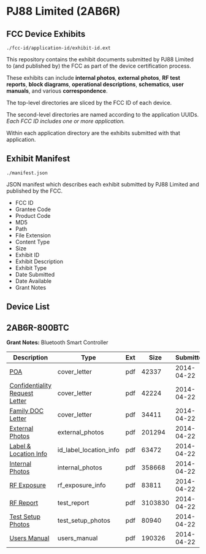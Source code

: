 # PJ88 Limited (2AB6R)
## FCC Device Exhibits

```
./fcc-id/application-id/exhibit-id.ext
```

This repository contains the exhibit documents submitted by PJ88 Limited to (and published by) the FCC as part of the device certification process.

These exhibits can include **internal photos**, **external photos**, **RF test reports**, **block diagrams**, **operational descriptions**, **schematics**, **user manuals**, and various **correspondence**.

The top-level directories are sliced by the FCC ID of each device.

The second-level directories are named according to the application UUIDs. *Each FCC ID includes one or more application.*

Within each application directory are the exhibits submitted with that application. 

## Exhibit Manifest

```
./manifest.json
```

JSON manifest which describes each exhibit submitted by PJ88 Limited and published by the FCC.

- FCC ID
- Grantee Code
- Product Code
- MD5
- Path
- File Extension
- Content Type
- Size
- Exhibit ID
- Exhibit Description
- Exhibit Type
- Date Submitted
- Date Available
- Grant Notes

## Device List
## 2AB6R-800BTC
**Grant Notes:** Bluetooth Smart Controller

| Description | Type | Ext | Size | Submitted | Available |
| ----------- | ---- | --- | ---- | --------- | --------- |
| [POA](2AB6R-800BTC/6a236cfb881f9913622ba7f12fbee1a8/2248404.pdf) | cover_letter | pdf | 42337 | 2014-04-22 | 2014-04-23 |
| [Confidentiality Request Letter](2AB6R-800BTC/6a236cfb881f9913622ba7f12fbee1a8/2248405.pdf) | cover_letter | pdf | 42224 | 2014-04-22 | 2014-04-23 |
| [Family DOC Letter](2AB6R-800BTC/6a236cfb881f9913622ba7f12fbee1a8/2248406.pdf) | cover_letter | pdf | 34411 | 2014-04-22 | 2014-04-23 |
| [External Photos](2AB6R-800BTC/6a236cfb881f9913622ba7f12fbee1a8/2248410.pdf) | external_photos | pdf | 201294 | 2014-04-22 | 2014-04-23 |
| [Label & Location Info](2AB6R-800BTC/6a236cfb881f9913622ba7f12fbee1a8/2248412.pdf) | id_label_location_info | pdf | 63472 | 2014-04-22 | 2014-04-23 |
| [Internal Photos](2AB6R-800BTC/6a236cfb881f9913622ba7f12fbee1a8/2248411.pdf) | internal_photos | pdf | 358668 | 2014-04-22 | 2014-04-23 |
| [RF Exposure](2AB6R-800BTC/6a236cfb881f9913622ba7f12fbee1a8/2248416.pdf) | rf_exposure_info | pdf | 83811 | 2014-04-22 | 2014-04-23 |
| [RF Report](2AB6R-800BTC/6a236cfb881f9913622ba7f12fbee1a8/2248414.pdf) | test_report | pdf | 3103830 | 2014-04-22 | 2014-04-23 |
| [Test Setup Photos](2AB6R-800BTC/6a236cfb881f9913622ba7f12fbee1a8/2248415.pdf) | test_setup_photos | pdf | 80940 | 2014-04-22 | 2014-04-23 |
| [Users Manual](2AB6R-800BTC/6a236cfb881f9913622ba7f12fbee1a8/2248413.pdf) | users_manual | pdf | 190326 | 2014-04-22 | 2014-04-23 |
